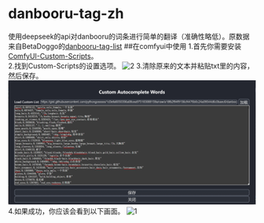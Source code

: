 # danbooru-tag-zh
使用deepseek的api对danbooru的词条进行简单的翻译（准确性略低）。原数据来自BetaDoggo的[danbooru-tag-list](https://github.com/BetaDoggo/danbooru-tag-list)
##在comfyui中使用
1.首先你需要安装[ComfyUI-Custom-Scripts](https://github.com/pythongosssss/ComfyUI-Custom-Scripts)。<br>
2.找到Custom-Scripts的设置选项。
![2](./iamge/2.png)
3.清除原来的文本并粘贴txt里的内容，然后保存。
![3](./image/3.png)
4.如果成功，你应该会看到以下画面。
![1](./iamge/1.png)
